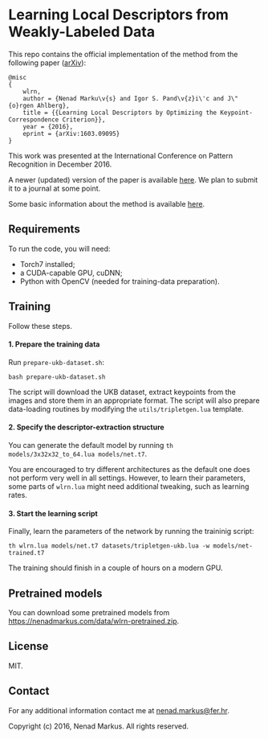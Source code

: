 # Learning Local Descriptors from Weakly-Labeled Data

This repo contains the official implementation of the method from the following paper ([arXiv](https://arxiv.org/abs/1603.09095)):

```
@misc
{
	wlrn,
	author = {Nenad Marku\v{s} and Igor S. Pand\v{z}i\'c and J\"{o}rgen Ahlberg},
	title = {{Learning Local Descriptors by Optimizing the Keypoint-Correspondence Criterion}},
	year = {2016},
	eprint = {arXiv:1603.09095}
}
```

This work was presented at the International Conference on Pattern Recognition in December 2016.

A newer (updated) version of the paper is available [here](http://hotlab.fer.hr/_download/repository/wlrn.pdf).
We plan to submit it to a journal at some point.

Some basic information about the method is available [here](INFO.md).

## Requirements

To run the code, you will need:

* Torch7 installed;
* a CUDA-capable GPU, cuDNN;
* Python with OpenCV (needed for training-data preparation).

## Training

Follow these steps.

#### 1. Prepare the training data

Run `prepare-ukb-dataset.sh`:

	bash prepare-ukb-dataset.sh

The script will download the UKB dataset, extract keypoints from the images and store them in an appropriate format.
The script will also prepare data-loading routines by modifying the `utils/tripletgen.lua` template.

#### 2. Specify the descriptor-extraction structure

You can generate the default model by running `th models/3x32x32_to_64.lua models/net.t7`.

You are encouraged to try different architectures as the default one does not perform very well in all settings.
However, to learn their parameters, some parts of `wlrn.lua` might need additional tweaking, such as learning rates.

#### 3. Start the learning script

Finally, learn the parameters of the network by running the traininig script:

	th wlrn.lua models/net.t7 datasets/tripletgen-ukb.lua -w models/net-trained.t7

The training should finish in a couple of hours on a modern GPU.

## Pretrained models

You can download some pretrained models from <https://nenadmarkus.com/data/wlrn-pretrained.zip>.

## License

MIT.

## Contact

For any additional information contact me at <nenad.markus@fer.hr>.

Copyright (c) 2016, Nenad Markus. All rights reserved.